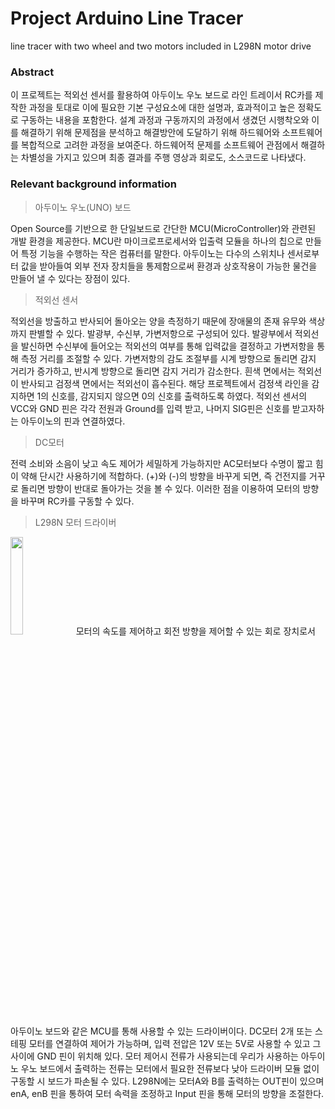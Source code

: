 # Project Arduino Line Tracer

line tracer with two wheel and two motors included in L298N motor drive


### Abstract

이 프로젝트는 적외선 센서를 활용하여 아두이노 우노 보드로 라인 트레이서 RC카를 제작한 과정을 토대로 이에 필요한 기본 구성요소에 대한 설명과, 효과적이고 높은 정확도로 구동하는 내용을 포함한다.
설계 과정과 구동까지의 과정에서 생겼던 시행착오와 이를 해결하기 위해 문제점을 분석하고 해결방안에 도달하기 위해 하드웨어와 소프트웨어를 복합적으로 고려한 과정을 보여준다.
하드웨어적 문제를 소프트웨어 관점에서 해결하는 차별성을 가지고 있으며 최종 결과를 주행 영상과 회로도, 소스코드로 나타냈다. 


### Relevant background information


> 아두이노 우노(UNO) 보드

Open Source를 기반으로 한 단일보드로 간단한 MCU(MicroController)와 관련된 개발 환경을 제공한다.
MCU란 마이크로프로세서와 입출력 모듈을 하나의 칩으로 만들어 특정 기능을 수행하는 작은 컴퓨터를 말한다.
아두이노는 다수의 스위치나 센서로부터 값을 받아들여 외부 전자 장치들을 통제함으로써 환경과 상호작용이 가능한 물건을 만들어 낼 수 있다는 장점이 있다.

> 적외선 센서

적외선을 방출하고 반사되어 돌아오는 양을 측정하기 때문에 장애물의 존재 유무와 색상까지 판별할 수 있다.
발광부, 수신부, 가변저항으로 구성되어 있다. 발광부에서 적외선을 발신하면 수신부에 들어오는 적외선의 여부를 통해 입력값을 결정하고 가변저항을 통해 측정 거리를 조절할 수 있다. 
가변저항의 감도 조절부를 시계 방향으로 돌리면 감지 거리가 증가하고, 반시계 방향으로 돌리면 감지 거리가 감소한다. 
흰색 면에서는 적외선이 반사되고 검정색 면에서는 적외선이 흡수된다. 해당 프로젝트에서 검정색 라인을 감지하면 1의 신호를, 감지되지 않으면 0의 신호를 출력하도록 하였다.
적외선 센서의 VCC와 GND 핀은 각각 전원과 Ground를 입력 받고, 나머지 SIG핀은 신호를 받고자하는 아두이노의 핀과 연결하였다.

> DC모터

전력 소비와 소음이 낮고 속도 제어가 세밀하게 가능하지만 AC모터보다 수명이 짧고 힘이 약해 단시간 사용하기에 적합하다.
(+)와 (-)의 방향을 바꾸게 되면, 즉 건전지를 거꾸로 돌리면 방향이 반대로 돌아가는 것을 볼 수 있다. 이러한 점을 이용하여 모터의 방향을 바꾸며 RC카를 구동할 수 있다.

> L298N 모터 드라이버

<img src="https://i0.wp.com/randomnerdtutorials.com/wp-content/uploads/2018/05/L298N-label.jpg?resize=750%2C500&quality=100&strip=all&ssl=1" width="20%" height="20%">
모터의 속도를 제어하고 회전 방향을 제어할 수 있는 회로 장치로서 아두이노 보드와 같은 MCU를 통해 사용할 수 있는 드라이버이다. 
DC모터 2개 또는 스테핑 모터를 연결하여 제어가 가능하며, 입력 전압은 12V 또는 5V로 사용할 수 있고 그 사이에 GND 핀이 위치해 있다.
모터 제어시 전류가 사용되는데 우리가 사용하는 아두이노 우노 보드에서 출력하는 전류는 모터에서 필요한 전류보다 낮아 드라이버 모듈 없이 구동할 시 보드가 파손될 수 있다. 
L298N에는 모터A와 B를 출력하는 OUT핀이 있으며 enA, enB 핀을 통하여 모터 속력을 조정하고 Input 핀을 통해 모터의 방향을 조절한다.
